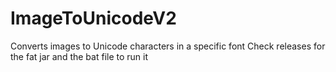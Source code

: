 # ImageToUnicodeV2
Converts images to Unicode characters in a specific font
Check releases for the fat jar and the bat file to run it 

